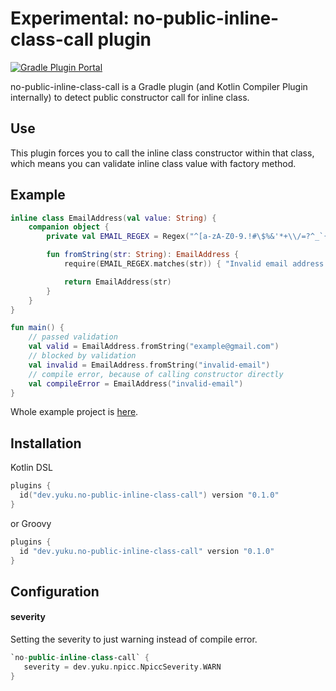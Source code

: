 # Experimental: no-public-inline-class-call plugin

[![Gradle Plugin Portal](https://img.shields.io/maven-metadata/v/https/plugins.gradle.org/m2/dev/yuku/no-public-inline-class-call/dev.yuku.no-public-inline-class-call.gradle.plugin/maven-metadata.xml.svg?colorB=007ec6&label=Gradle%20Plugin%20Portal)](https://plugins.gradle.org/plugin/dev.yuku.no-public-inline-class-call)

no-public-inline-class-call is a Gradle plugin (and Kotlin Compiler Plugin internally) to detect public constructor call for inline class.

## Use

This plugin forces you to call the inline class constructor within that class, which means you can validate inline class value with factory method.

## Example

```kotlin
inline class EmailAddress(val value: String) {
    companion object {
        private val EMAIL_REGEX = Regex("^[a-zA-Z0-9.!#\$%&'*+\\/=?^_`{|}~-]+@[a-zA-Z0-9-]+(?:\\.[a-zA-Z0-9-]+)*\$")

        fun fromString(str: String): EmailAddress {
            require(EMAIL_REGEX.matches(str)) { "Invalid email address: $str" }

            return EmailAddress(str)
        }
    }
}

fun main() {
    // passed validation
    val valid = EmailAddress.fromString("example@gmail.com")
    // blocked by validation
    val invalid = EmailAddress.fromString("invalid-email")
    // compile error, because of calling constructor directly
    val compileError = EmailAddress("invalid-email")
}
```

Whole example project is [here](https://github.com/Monchi/no-public-inline-class-call/tree/master/example).

## Installation

Kotlin DSL

```kotlin
plugins {
  id("dev.yuku.no-public-inline-class-call") version "0.1.0"
}
```

or Groovy

```groovy
plugins {
  id "dev.yuku.no-public-inline-class-call" version "0.1.0"
}
```

## Configuration

#### severity

Setting the severity to just warning instead of compile error.

```kotlin
`no-public-inline-class-call` {
   severity = dev.yuku.npicc.NpiccSeverity.WARN
}
```
